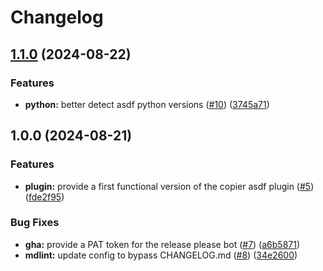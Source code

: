 # Changelog

## [1.1.0](https://github.com/looztra/asdf-copier/compare/v1.0.0...v1.1.0) (2024-08-22)


### Features

* **python:** better detect asdf python versions ([#10](https://github.com/looztra/asdf-copier/issues/10)) ([3745a71](https://github.com/looztra/asdf-copier/commit/3745a710b43b6974c0af95342062945cec0f9e1f))

## 1.0.0 (2024-08-21)


### Features

* **plugin:** provide a first functional version of the copier asdf plugin ([#5](https://github.com/looztra/asdf-copier/issues/5)) ([fde2f95](https://github.com/looztra/asdf-copier/commit/fde2f956d8b74d404fffeae6eb2a9003e3c94512))


### Bug Fixes

* **gha:** provide a PAT token for the release please bot ([#7](https://github.com/looztra/asdf-copier/issues/7)) ([a6b5871](https://github.com/looztra/asdf-copier/commit/a6b5871a0b97fd98141b5aeb801f89848848749f))
* **mdlint:** update config to bypass CHANGELOG.md ([#8](https://github.com/looztra/asdf-copier/issues/8)) ([34e2600](https://github.com/looztra/asdf-copier/commit/34e26006b3a3b685160e2a6b0f620f93d664267a))
